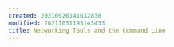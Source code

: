 ```yaml
---
created: 20210926141632838
modified: 20211031193143433
title: Networking Tools and the Command Line
---
```

